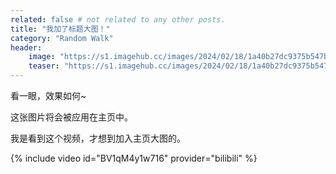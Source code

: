 ```yaml
---
related: false # not related to any other posts.
title: "我加了标题大图！"
category: "Random Walk"
header:
    image: "https://s1.imagehub.cc/images/2024/02/18/1a40b27dc9375b547b81b19fe24d4944.jpeg"
    teaser: "https://s1.imagehub.cc/images/2024/02/18/1a40b27dc9375b547b81b19fe24d4944.jpeg"
---
```


看一眼，效果如何~

这张图片将会被应用在主页中。

我是看到这个视频，才想到加入主页大图的。

{% include video id="BV1qM4y1w716" provider="bilibili" %}